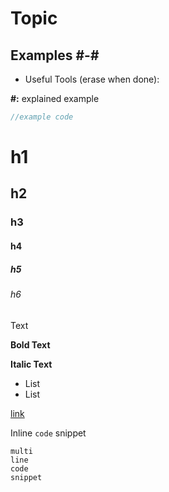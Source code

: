 # Topic
## Examples #-#

- Useful Tools (erase when done):

**#:** explained example
``` javascript
//example code
```

# h1
## h2
### h3
#### h4
##### h5
###### h6

Text

**Bold Text**

__Italic Text__

* List
* List

[link](URL)

Inline `code` snippet

```language
multi
line
code
snippet
```